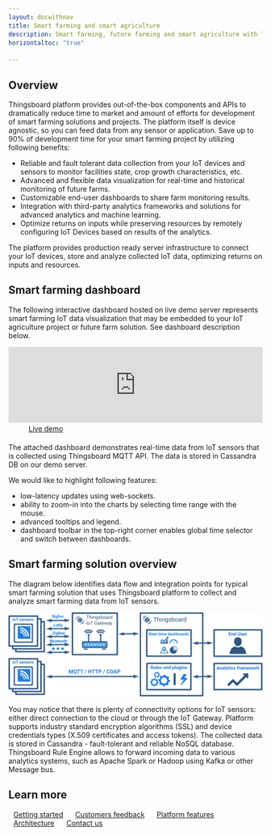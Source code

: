 ```yaml
---
layout: docwithnav
title: Smart farming and smart agriculture 
description: Smart farming, future farming and smart agriculture with Thingsboard IoT Platform
horizontaltoc: "true"

---
```


## Overview

Thingsboard platform provides out-of-the-box components and APIs to dramatically reduce time to market and amount of efforts for development of smart farming solutions and projects.
The platform itself is device agnostic, so you can feed data from any sensor or application.
Save up to 90% of development time for your smart farming project by utilizing following benefits:
 
 - Reliable and fault tolerant data collection from your IoT devices and sensors to monitor facilities state, crop growth characteristics, etc.
 - Advanced and flexible data visualization for real-time and historical monitoring of future farms.
 - Customizable end-user dashboards to share farm monitoring results.
 - Integration with third-party analytics frameworks and solutions for advanced analytics and machine learning.
 - Optimize returns on inputs while preserving resources by remotely configuring IoT Devices based on results of the analytics.

The platform provides production ready server infrastructure to connect your IoT devices, store and analyze collected IoT data, optimizing returns on inputs and resources.

## Smart farming dashboard

The following interactive dashboard hosted on live demo server represents smart farming IoT data visualization that may be embedded to your IoT agriculture project or future farm solution. See dashboard description below.

<iframe class="demoDashboardFrame" src="https://demo.thingsboard.io/demo?dashboardId=198c2b60-0edc-11e7-942c-bb0136cc33d0&source=docs" frameborder="0" width="100%"></iframe>
<div class="center" style="margin-bottom: 20px;">
    <a target="_blank" style="padding: 0 40px;" href="https://demo.thingsboard.io/demo?dashboardId=1f9828d0-058e-11e7-87f7-bb0136cc33d0&source=realtimeIotDashboards" class="button">Live demo</a>
</div>

The attached dashboard demonstrates real-time data from IoT sensors that is collected using Thingsboard MQTT API. The data is stored in Cassandra DB on our demo server.

We would like to highlight following features:

 - low-latency updates using web-sockets.
 - ability to zoom-in into the charts by selecting time range with the mouse.
 - advanced tooltips and legend.
 - dashboard toolbar in the top-right corner enables global time selector and switch between dashboards.

## Smart farming solution overview
 
The diagram below identifies data flow and integration points for typical smart farming solution that uses Thingsboard platform to collect and analyze smart farming data from IoT sensors.

![Smart farming solution diagram](/images/iot-use-cases/smart-farming.svg)

You may notice that there is plenty of connectivity options for IoT sensors: either direct connection to the cloud or through the IoT Gateway.
Platform supports industry standard encryption algorithms (SSL) and device credentials types (X.509 certificates and access tokens).
The collected data is stored in Cassandra - fault-tolerant and reliable NoSQL database. 
Thingsboard Rule Engine allows to forward incoming data to various analytics systems, such as Apache Spark or Hadoop using Kafka or other Message bus.  

## Learn more

<a style="margin: 10px;" href="/docs/getting-started-guides/helloworld/" class="button">Getting started</a>
<a style="margin: 10px;" href="/docs/feedback/" class="button">Customers feedback</a>
<a style="margin: 10px;" href="/docs/#platform-features" class="button">Platform features</a>
<a style="margin: 10px;" href="/docs/reference/architecture/" class="button">Architecture</a>
<a style="margin: 10px;" href="/docs/contact-us/" class="button">Contact us</a>
